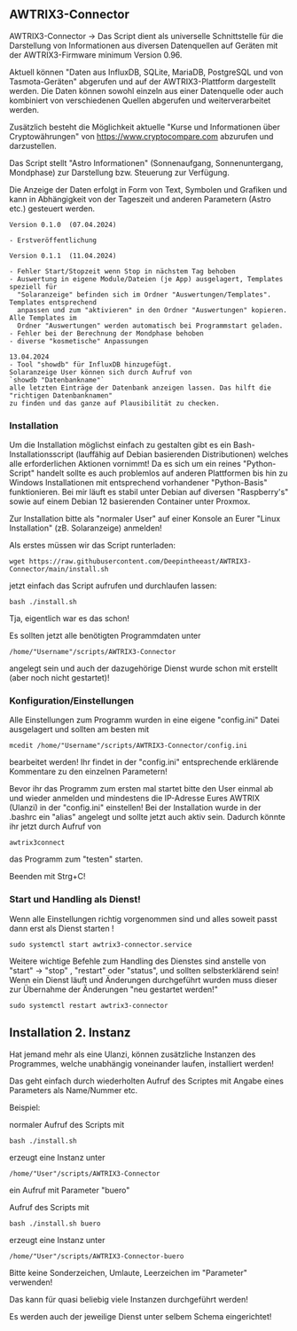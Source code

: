 
## AWTRIX3-Connector

AWTRIX3-Connector ->
Das Script dient als universelle Schnittstelle für die Darstellung von Informationen aus diversen 
Datenquellen auf Geräten mit der AWTRIX3-Firmware minimum Version 0.96.

Aktuell können "Daten aus InfluxDB, SQLite, MariaDB, PostgreSQL und von Tasmota-Geräten" 
abgerufen und auf der AWTRIX3-Plattform dargestellt werden. 
Die Daten können sowohl einzeln aus einer Datenquelle oder auch kombiniert von verschiedenen
Quellen abgerufen und weiterverarbeitet werden.

Zusätzlich besteht die Möglichkeit aktuelle "Kurse und Informationen über Cryptowährungen" 
von https://www.cryptocompare.com abzurufen und darzustellen.

Das Script stellt "Astro Informationen" (Sonnenaufgang, Sonnenuntergang, Mondphase) 
zur Darstellung bzw. Steuerung zur Verfügung.

Die Anzeige der Daten erfolgt in Form von Text, Symbolen und Grafiken und kann in Abhängigkeit
von der Tageszeit und anderen Parametern (Astro etc.) gesteuert werden.

```
Version 0.1.0  (07.04.2024)

- Erstveröffentlichung

Version 0.1.1  (11.04.2024)

- Fehler Start/Stopzeit wenn Stop in nächstem Tag behoben
- Auswertung in eigene Module/Dateien (je App) ausgelagert, Templates speziell für
  "Solaranzeige" befinden sich im Ordner "Auswertungen/Templates". Templates entsprechend
  anpassen und zum "aktivieren" in den Ordner "Auswertungen" kopieren. Alle Templates im 
  Ordner "Auswertungen" werden automatisch bei Programmstart geladen.
- Fehler bei der Berechnung der Mondphase behoben
- diverse "kosmetische" Anpassungen

13.04.2024
- Tool "showdb" für InfluxDB hinzugefügt.
Solaranzeige User können sich durch Aufruf von
`showdb "Datenbankname"`
alle letzten Einträge der Datenbank anzeigen lassen. Das hilft die "richtigen Datenbanknamen"
zu finden und das ganze auf Plausibilität zu checken.
```

### Installation

Um die Installation möglichst einfach zu gestalten gibt es ein Bash-Installationsscript (lauffähig auf Debian basierenden Distributionen) welches alle erforderlichen Aktionen vornimmt! Da es sich um ein reines "Python-Script" handelt sollte es auch problemlos auf anderen Plattformen bis hin zu Windows Installationen mit entsprechend vorhandener "Python-Basis" funktionieren. Bei mir läuft es stabil unter Debian auf diversen "Raspberry's" sowie auf einem Debian 12 basierenden Container unter Proxmox.

Zur Installation bitte als "normaler User" auf einer Konsole an Eurer "Linux Installation" (zB. Solaranzeige) anmelden!

Als erstes müssen wir das Script runterladen:

```
wget https://raw.githubusercontent.com/Deepintheeast/AWTRIX3-Connector/main/install.sh
```
jetzt einfach das Script aufrufen und durchlaufen lassen:

```
bash ./install.sh
```

Tja, eigentlich war es das schon! 

Es sollten jetzt alle benötigten Programmdaten unter

`/home/"Username"/scripts/AWTRIX3-Connector`

angelegt sein und auch der dazugehörige Dienst wurde schon mit erstellt (aber noch nicht gestartet)!

### Konfiguration/Einstellungen

Alle Einstellungen zum Programm wurden in eine eigene "config.ini" Datei ausgelagert und sollten am besten mit

`mcedit /home/"Username"/scripts/AWTRIX3-Connector/config.ini`

bearbeitet werden! Ihr findet in der "config.ini" entsprechende erklärende Kommentare zu den einzelnen Parametern!



Bevor ihr das Programm zum ersten mal startet bitte den User einmal ab und wieder anmelden und mindestens die IP-Adresse Eures AWTRIX (Ulanzi) in der "config.ini" einstellen! Bei der Installation wurde in der .bashrc ein "alias" angelegt und sollte jetzt auch aktiv sein. Dadurch könnte ihr jetzt durch Aufruf von

```
awtrix3connect
```
das Programm zum "testen" starten.

Beenden mit Strg+C!


### Start und Handling als Dienst!

Wenn alle Einstellungen richtig vorgenommen sind und alles soweit passt dann erst als Dienst starten !

```
sudo systemctl start awtrix3-connector.service
```
Weitere wichtige Befehle zum Handling des Dienstes sind anstelle von "start" -> "stop" , "restart" oder "status", und sollten selbsterklärend sein!
Wenn ein Dienst läuft und Änderungen durchgeführt wurden muss dieser zur Übernahme der Änderungen "neu gestartet werden!" 
```
sudo systemctl restart awtrix3-connector
```




## Installation 2. Instanz

Hat jemand mehr als eine Ulanzi, können zusätzliche Instanzen des Programmes, welche unabhängig voneinander laufen, installiert werden!

Das geht einfach durch wiederholten Aufruf des Scriptes mit Angabe eines Parameters als Name/Nummer etc.

Beispiel:

normaler Aufruf des Scripts mit

`bash ./install.sh`

erzeugt eine Instanz unter 

`/home/"User"/scripts/AWTRIX3-Connector`

ein Aufruf mit Parameter "buero" 

Aufruf des Scripts mit

`bash ./install.sh buero`

erzeugt eine Instanz unter 

`/home/"User"/scripts/AWTRIX3-Connector-buero`

Bitte keine Sonderzeichen, Umlaute, Leerzeichen im "Parameter" verwenden!

Das kann für quasi beliebig viele Instanzen durchgeführt werden!

Es werden auch der jeweilige Dienst unter selbem Schema eingerichtet!
